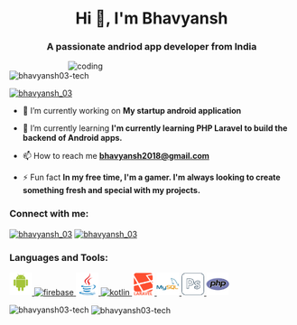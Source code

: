 <h1 align="center">Hi 👋, I'm Bhavyansh</h1>
<h3 align="center">A passionate andriod app developer from India</h3>
<img align="right" alt="coding" width="400" src="https://i.pinimg.com/originals/13/d6/de/13d6dea6c65cdddba630759819340ce1.gif">
<p align="left"> <img src="https://komarev.com/ghpvc/?username=bhavyansh03-tech&label=Profile%20views&color=0e75b6&style=flat" alt="bhavyansh03-tech" /> </p>

<p align="left"> <a href="https://twitter.com/bhavyansh_03" target="blank"><img src="https://img.shields.io/twitter/follow/bhavyansh_03?logo=twitter&style=for-the-badge" alt="bhavyansh_03" /></a> </p>

- 🔭 I’m currently working on **My startup android application**

- 🌱 I’m currently learning **I'm currently learning PHP Laravel to build the backend of Android apps.**

- 📫 How to reach me **bhavyansh2018@gmail.com**

- ⚡ Fun fact **In my free time, I'm a gamer. I'm always looking to create something fresh and special with my projects.**

<h3 align="left">Connect with me:</h3>
<p align="left">
<a href="https://twitter.com/bhavyansh_03" target="blank"><img align="center" src="https://raw.githubusercontent.com/rahuldkjain/github-profile-readme-generator/master/src/images/icons/Social/twitter.svg" alt="bhavyansh_03" height="30" width="40" /></a>
<a href="https://instagram.com/bhavyansh_03" target="blank"><img align="center" src="https://raw.githubusercontent.com/rahuldkjain/github-profile-readme-generator/master/src/images/icons/Social/instagram.svg" alt="bhavyansh_03" height="30" width="40" /></a>
</p>

<h3 align="left">Languages and Tools:</h3>
<p align="left"> <a href="https://developer.android.com" target="_blank" rel="noreferrer"> <img src="https://raw.githubusercontent.com/devicons/devicon/master/icons/android/android-original-wordmark.svg" alt="android" width="40" height="40"/> </a> <a href="https://firebase.google.com/" target="_blank" rel="noreferrer"> <img src="https://www.vectorlogo.zone/logos/firebase/firebase-icon.svg" alt="firebase" width="40" height="40"/> </a> <a href="https://www.java.com" target="_blank" rel="noreferrer"> <img src="https://raw.githubusercontent.com/devicons/devicon/master/icons/java/java-original.svg" alt="java" width="40" height="40"/> </a> <a href="https://kotlinlang.org" target="_blank" rel="noreferrer"> <img src="https://www.vectorlogo.zone/logos/kotlinlang/kotlinlang-icon.svg" alt="kotlin" width="40" height="40"/> </a> <a href="https://laravel.com/" target="_blank" rel="noreferrer"> <img src="https://raw.githubusercontent.com/devicons/devicon/master/icons/laravel/laravel-plain-wordmark.svg" alt="laravel" width="40" height="40"/> </a> <a href="https://www.mysql.com/" target="_blank" rel="noreferrer"> <img src="https://raw.githubusercontent.com/devicons/devicon/master/icons/mysql/mysql-original-wordmark.svg" alt="mysql" width="40" height="40"/> </a> <a href="https://www.photoshop.com/en" target="_blank" rel="noreferrer"> <img src="https://raw.githubusercontent.com/devicons/devicon/master/icons/photoshop/photoshop-line.svg" alt="photoshop" width="40" height="40"/> </a> <a href="https://www.php.net" target="_blank" rel="noreferrer"> <img src="https://raw.githubusercontent.com/devicons/devicon/master/icons/php/php-original.svg" alt="php" width="40" height="40"/> </a> </p>

<p><img align="left" src="https://github-readme-stats.vercel.app/api/top-langs?username=bhavyansh03-tech&show_icons=true&locale=en&layout=compact" alt="bhavyansh03-tech" /></p>

<p>&nbsp;<img align="center" src="https://github-readme-stats.vercel.app/api?username=bhavyansh03-tech&show_icons=true&locale=en" alt="bhavyansh03-tech" /></p>
